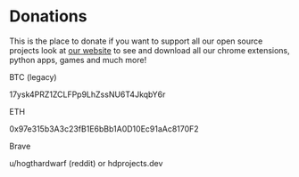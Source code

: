 # Donations

This is the place to donate if you want to support all our open source projects look at [our website](https://hdprojects.dev) to see and download all our chrome extensions, python apps, games and much more!

BTC (legacy)

17ysk4PRZ1ZCLFPp9LhZssNU6T4JkqbY6r

ETH 

0x97e315b3A3c23fB1E6bBb1A0D10Ec91aAc8170F2

Brave 

u/hogthardwarf (reddit) or hdprojects.dev



